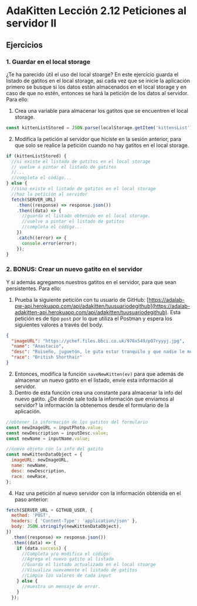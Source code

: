 # AdaKitten Lección 2.12 Peticiones al servidor II

## Ejercicios

### 1. Guardar en el local storage

¿Te ha parecido útil el uso del local stoarge? En este ejercicio guarda el listado de gatitos en el local storage, asi cada vez que se inicie la aplicación primero se busque si los datos están almacenados en el local storage y en caso de que no estén, entonces se hará la petición de los datos al servidor. Para ello:

1. Crea una variable para almacenar los gatitos que se encuentren el local storage.

```js
const kittenListStored = JSON.parse(localStorage.getItem('kittensList'));
```

2. Modifica la petición al servidor que hiciste en la sesión anterior, para que solo se realice la petición cuando no hay gatitos en el local storage.

```js
if (kittenListStored) {
  //si existe el listado de gatitos en el local storage
  // vuelve a pintar el listado de gatitos
  //...
  //completa el código...
} else {
  //sino existe el listado de gatitos en el local storage
  //haz la petición al servidor
  fetch(SERVER_URL)
    .then((response) => response.json())
    .then((data) => {
      //guarda el listado obtenido en el local storage.
      //vuelve a pintar el listado de gatitos
      //completa el código...
    })
    .catch((error) => {
      console.error(error);
    });
}
```

### 2. BONUS: Crear un nuevo gatito en el servidor

Y si además agregamos nuestros gatitos en el servidor, para que sean persistentes. Para ello:

1. Prueba la siguiente petición con tu usuario de GitHub: [https://adalab-pw-api.herokuapp.com/api/adakitten/tuusuariodegithub](https://adalab-adakitten-api.herokuapp.com/api/adakitten/tuusuariodegithub). Esta petición es de tipo `post` por lo que utiliza el Postman y espera los siguientes valores a través del body.

```json
{
  "imageURL": "https://ychef.files.bbci.co.uk/976x549/p07ryyyj.jpg",
  "name": "Anastacio",
  "desc": "Ruiseño, juguetón, le guta estar tranquilo y que nadie le moleste. Es una maravilla acariciarle!",
  "race": "British Shorthair"
}
```

2. Entonces, modifica la función `saveNewKitten(ev)` para que además de almacenar un nuevo gatito en el listado, envíe esta información al servidor.
3. Dentro de esta función crea una constante para almacenar la info del nuevo gatito. ¿De dónde sale toda la información que enviamos al servidor? la información la obtenemos desde el formulario de la aplicación.

```js
//obtener la información de los gatitos del formulario
const newImageURL = inputPhoto.value;
const newDescription = inputDesc.value;
const newName = inputName.value;

//nuevo objeto con la info del gatito
const newKittenDataObject = {
  imageURL: newImageURL,
  name: newName,
  desc: newDescription,
  race: newRace,
};
```

4. Haz una petición al nuevo servidor con la información obtenida en el paso anterior:

```js
fetch(SERVER_URL + GITHUB_USER, {
  method: 'POST',
  headers: { 'Content-Type': 'application/json' },
  body: JSON.stringify(newKittenDataObject),
})
  .then((response) => response.json())
  .then((data) => {
    if (data.success) {
      //Completa y/o modifica el código:
      //Agrega el nuevo gatito al listado
      //Guarda el listado actualizado en el local stoarge
      //Visualiza nuevamente el listado de gatitos
      //Limpia los valores de cada input
    } else {
      //muestra un mensaje de error.
    }
  });
```
